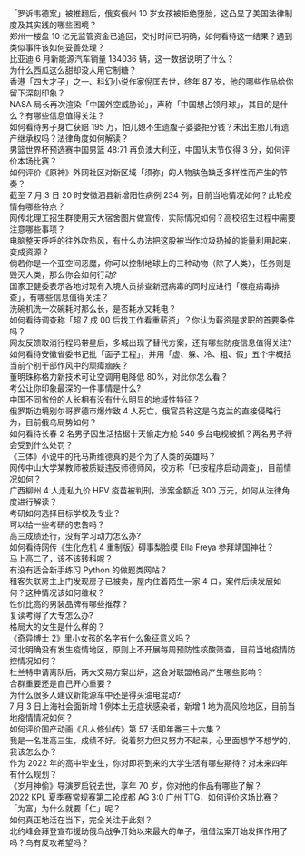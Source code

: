 「罗诉韦德案」被推翻后，俄亥俄州 10 岁女孩被拒绝堕胎，这凸显了美国法律制度及其实践的哪些困境？  
郑州一楼盘 10 亿元监管资金已追回，交付时间已明确，如何看待这一结果？遇到类似事件该如何妥善处理？  
比亚迪 6 月新能源汽车销量 134036 辆，这一数据说明了什么？  
为什么西瓜这么甜却没人用它制糖？  
香港「四大才子」之一、科幻小说作家倪匡去世，终年 87 岁，他的哪些作品给你留下深刻印象？  
NASA 局长再次渲染「中国外空威胁论」，声称「中国想占领月球」，其目的是什么？有哪些信息值得关注？  
如何看待男子身亡获赔 195 万，怕儿媳不生遗腹子婆婆拒分钱？未出生胎儿有遗产继承权吗？法律角度如何解读？  
男篮世界杯预选赛中国男篮 48:71 再负澳大利亚，中国队末节仅得 3 分，如何评价本场比赛？  
如何评价《原神》外网社区对新区域「须弥」的人物肤色缺乏多样性而产生的节奏？  
截至 7 月 3 日 20 时安徽泗县新增阳性病例 234 例，目前当地情况如何？此轮疫情有哪些特点？  
网传北理工招生群使用天大宿舍图片做宣传，实际情况如何？高校招生过程中需要注意哪些事项？  
电脑整天呼呼的往外吹热风，有什么办法把这股被当作垃圾扔掉的能量利用起来，变成资源？  
倘若你是一个亚空间恶魔，你可以控制地球上的三种动物（除了人类），任务则是毁灭人类，那么你会如何行动?  
国家卫健委表示各地对现有入境人员排查新冠病毒的同时应进行「猴痘病毒排查」，有哪些信息值得关注？  
洗碗机洗一次碗耗时那么长，是否耗水又耗电？  
如何看待调查称「超 7 成 00 后找工作看重薪资」？你认为薪资是求职的首要条件吗？  
网友反馈取消行程码带星后，多城出现了替代方案，还有哪些防疫信息值得关注?  
如何看待安徽省委书记批「面子工程」，并用「虚、躲、冷、粗、假」五个字概括当前个别干部作风中的顽瘴痼疾？  
董明珠称格力新技术可让空调用电降低 80%，对此你怎么看？  
考公让你印象最深的一件事情是什么?  
中国不同省份的人长相有没有什么明显的地域性特征？  
俄罗斯边境别尔哥罗德市爆炸致 4 人死亡，俄官员称这是乌克兰的直接侵略行为，目前俄乌局势如何？  
如何看待长春 2 名男子因生活拮据十天偷走方舱 540 多台电视被抓？两名男子将会受到什么处罚？  
《三体》小说中的托马斯维德真的是个为了人类的英雄吗？  
网传中山大学某教师被质疑违反师德师风，校方称「已按程序启动调查」，目前情况如何？  
广西柳州 4 人走私九价 HPV 疫苗被判刑，涉案金额近 300 万元，如何从法律角度进行解读？  
考研如何选择目标学校及专业？  
可以给一些考研的忠告吗？  
高三成绩还行，没有学习动力怎么办?  
如何看待网传《生化危机 4 重制版》碍事梨脸模 Ella Freya 参拜靖国神社？  
马上高二了，该不该转科呢？  
有没有适合新手练习 Python 的做题类网站？  
租客失联房主上门发现房子已被卖，屋内住着陌生一家 4 口，案件后续发展如何？这种情况该如何维权？  
性价比高的男装品牌有哪些推荐？  
复读考得了大专怎么办?  
格局大的女生是什么样的？  
《奇异博士 2》里小女孩的名字有什么象征意义吗？  
河北明确没有发生疫情地区，原则上不开展每周预防性核酸筛查，目前当地疫情防控情况如何？  
杜兰特申请离队后，两大交易方案出炉，这会对联盟格局产生哪些影响？  
合群重要还是自己开心重要？  
为什么很多人建议新能源车中还是得买油电混动?  
7 月 3 日上海社会面新增 1 例本土无症状感染者，新增 1 地为高风险地区，目前当地疫情情况如何？  
如何评价国产动画《凡人修仙传》第 57 话即年番三十六集？  
我是一名准高三生，成绩不好。说着努力但又努力不起来，心里面想学不想学的，我该怎么办？  
作为 2022 年的高中毕业生，你对即将到来的大学生活有哪些期待？对未来四年有什么规划？  
《岁月神偷》导演罗启锐去世，享年 70 岁，你对他的作品有哪些了解？  
2022 KPL 夏季赛常规赛第二轮成都 AG 3:0 广州 TTG，如何评价这场比赛？  
「为富」为什么就要「仁」呢？  
如何真正地活在当下，完全关注于此刻？  
北约峰会拜登宣布援助俄乌战争开始以来最大的单子，租借法案开始发挥作用了吗？乌有反攻希望吗？  
